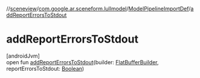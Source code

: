 //[sceneview](../../../index.md)/[com.google.ar.sceneform.lullmodel](../index.md)/[ModelPipelineImportDef](index.md)/[addReportErrorsToStdout](add-report-errors-to-stdout.md)

# addReportErrorsToStdout

[androidJvm]\
open fun [addReportErrorsToStdout](add-report-errors-to-stdout.md)(builder: [FlatBufferBuilder](../../com.google.flatbuffers/-flat-buffer-builder/index.md), reportErrorsToStdout: [Boolean](https://kotlinlang.org/api/latest/jvm/stdlib/kotlin/-boolean/index.html))

